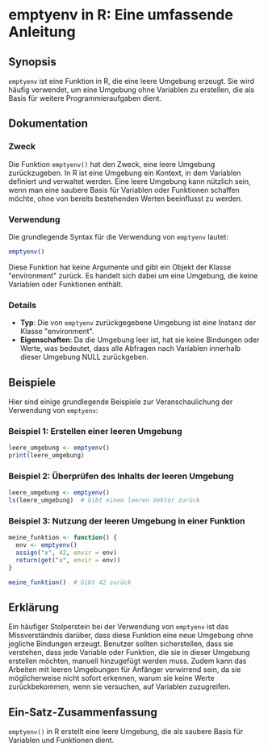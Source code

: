 <!--
Meta Description: # emptyenv in R: Eine umfassende Anleitung ## Synopsis `emptyenv` ist eine Funktion in R, die eine leere Umgebung erzeugt. Sie wird häufig verwendet, ...
Meta Keywords: umgebung, emptyenv, eine, die, sie
-->

# emptyenv in R: Eine umfassende Anleitung

## Synopsis
`emptyenv` ist eine Funktion in R, die eine leere Umgebung erzeugt. Sie wird häufig verwendet, um eine Umgebung ohne Variablen zu erstellen, die als Basis für weitere Programmieraufgaben dient.

## Dokumentation
### Zweck
Die Funktion `emptyenv()` hat den Zweck, eine leere Umgebung zurückzugeben. In R ist eine Umgebung ein Kontext, in dem Variablen definiert und verwaltet werden. Eine leere Umgebung kann nützlich sein, wenn man eine saubere Basis für Variablen oder Funktionen schaffen möchte, ohne von bereits bestehenden Werten beeinflusst zu werden.

### Verwendung
Die grundlegende Syntax für die Verwendung von `emptyenv` lautet:

```R
emptyenv()
```

Diese Funktion hat keine Argumente und gibt ein Objekt der Klasse "environment" zurück. Es handelt sich dabei um eine Umgebung, die keine Variablen oder Funktionen enthält.

### Details
- **Typ**: Die von `emptyenv` zurückgegebene Umgebung ist eine Instanz der Klasse "environment".
- **Eigenschaften**: Da die Umgebung leer ist, hat sie keine Bindungen oder Werte, was bedeutet, dass alle Abfragen nach Variablen innerhalb dieser Umgebung NULL zurückgeben.

## Beispiele
Hier sind einige grundlegende Beispiele zur Veranschaulichung der Verwendung von `emptyenv`:

### Beispiel 1: Erstellen einer leeren Umgebung

```R
leere_umgebung <- emptyenv()
print(leere_umgebung)
```

### Beispiel 2: Überprüfen des Inhalts der leeren Umgebung

```R
leere_umgebung <- emptyenv()
ls(leere_umgebung)  # Gibt einen leeren Vektor zurück
```

### Beispiel 3: Nutzung der leeren Umgebung in einer Funktion

```R
meine_funktion <- function() {
  env <- emptyenv()
  assign("x", 42, envir = env)
  return(get("x", envir = env))
}

meine_funktion()  # Gibt 42 zurück
```

## Erklärung
Ein häufiger Stolperstein bei der Verwendung von `emptyenv` ist das Missverständnis darüber, dass diese Funktion eine neue Umgebung ohne jegliche Bindungen erzeugt. Benutzer sollten sicherstellen, dass sie verstehen, dass jede Variable oder Funktion, die sie in dieser Umgebung erstellen möchten, manuell hinzugefügt werden muss. Zudem kann das Arbeiten mit leeren Umgebungen für Anfänger verwirrend sein, da sie möglicherweise nicht sofort erkennen, warum sie keine Werte zurückbekommen, wenn sie versuchen, auf Variablen zuzugreifen.

## Ein-Satz-Zusammenfassung
`emptyenv()` in R erstellt eine leere Umgebung, die als saubere Basis für Variablen und Funktionen dient.